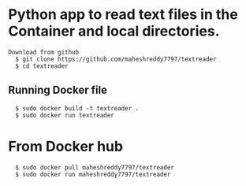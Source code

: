 # Python app to read text files in the Container and local directories.


```
Download from github
  $ git clone https://github.com/maheshreddy7797/textreader
  $ cd textreader
```
## Running Docker file

```
  $ sudo docker build -t textreader .
  $ sudo docker run textreader
```
# From Docker hub

```
  $ sudo docker pull maheshreddy7797/textreader
  $ sudo docker run maheshreddy7797/textreader
